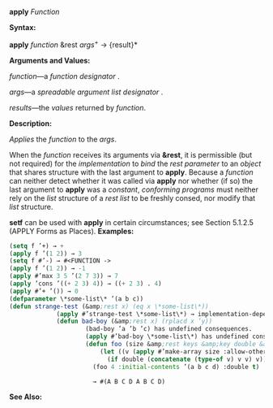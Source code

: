 **apply** *Function* 



**Syntax:** 



**apply** *function* &amp;rest *args*<sup>+</sup> → \{result\}\* 



**Arguments and Values:** 



*function*—a *function designator* . 



*args*—a *spreadable argument list designator* . 



*results*—the *values* returned by *function*. 



**Description:** 



*Applies* the *function* to the *args*. 



When the *function* receives its arguments via **&amp;rest**, it is permissible (but not required) for the *implementation* to *bind* the *rest parameter* to an *object* that shares structure with the last argument to **apply**. Because a *function* can neither detect whether it was called via **apply** nor whether (if so) the last argument to **apply** was a *constant*, *conforming programs* must neither rely on the *list* structure of a *rest list* to be freshly consed, nor modify that *list* structure. 



**setf** can be used with **apply** in certain circumstances; see Section 5.1.2.5 (APPLY Forms as Places). **Examples:**
```lisp
(setq f ’+) → + 
(apply f ’(1 2)) → 3 
(setq f #’-) → #<FUNCTION -> 
(apply f ’(1 2)) → -1 
(apply #’max 3 5 ’(2 7 3)) → 7 
(apply ’cons ’((+ 2 3) 4)) → ((+ 2 3) . 4) 
(apply #’+ ’()) → 0 
(defparameter \*some-list\* ’(a b c)) 
(defun strange-test (&amp;rest x) (eq x \*some-list\*)) 
		     (apply #’strange-test \*some-list\*) → implementation-dependent 
		     (defun bad-boy (&amp;rest x) (rplacd x ’y)) 
				     (bad-boy ’a ’b ’c) has undefined consequences. 
				     (apply #’bad-boy \*some-list\*) has undefined consequences. 
				     (defun foo (size &amp;rest keys &amp;key double &amp;allow-other-keys) 
						 (let ((v (apply #’make-array size :allow-other-keys t keys))) 
						   (if double (concatenate (type-of v) v v) v))) 
				       (foo 4 :initial-contents ’(a b c d) :double t) 

				       → #(A B C D A B C D) 
```
**See Also:** 




